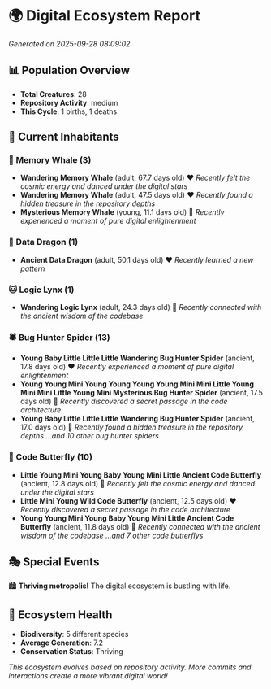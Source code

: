 # 🌍 Digital Ecosystem Report
*Generated on 2025-09-28 08:09:02*

## 📊 Population Overview
- **Total Creatures**: 28
- **Repository Activity**: medium
- **This Cycle**: 1 births, 1 deaths

## 👥 Current Inhabitants

### 🐋 Memory Whale (3)
- **Wandering Memory Whale** (adult, 67.7 days old) ❤️
  *Recently felt the cosmic energy and danced under the digital stars*
- **Wandering Memory Whale** (adult, 47.5 days old) ❤️
  *Recently found a hidden treasure in the repository depths*
- **Mysterious Memory Whale** (young, 11.1 days old) 💚
  *Recently experienced a moment of pure digital enlightenment*

### 🐉 Data Dragon (1)
- **Ancient Data Dragon** (adult, 50.1 days old) ❤️
  *Recently learned a new pattern*

### 🐱 Logic Lynx (1)
- **Wandering Logic Lynx** (adult, 24.3 days old) 💚
  *Recently connected with the ancient wisdom of the codebase*

### 🕷️ Bug Hunter Spider (13)
- **Young Baby Little Little Little Wandering Bug Hunter Spider** (ancient, 17.8 days old) ❤️
  *Recently experienced a moment of pure digital enlightenment*
- **Young Young Mini Young Young Young Young Mini Mini Little Young Mini Mini Little Young Mini Mysterious Bug Hunter Spider** (ancient, 17.5 days old) 💛
  *Recently discovered a secret passage in the code architecture*
- **Young Baby Little Little Little Wandering Bug Hunter Spider** (ancient, 17.0 days old) 💛
  *Recently found a hidden treasure in the repository depths*
  *...and 10 other bug hunter spiders*

### 🦋 Code Butterfly (10)
- **Little Young Mini Young Baby Young Mini Little Ancient Code Butterfly** (ancient, 12.8 days old) 💛
  *Recently felt the cosmic energy and danced under the digital stars*
- **Little Mini Young Wild Code Butterfly** (ancient, 12.5 days old) ❤️
  *Recently discovered a secret passage in the code architecture*
- **Young Young Mini Young Baby Young Mini Little Ancient Code Butterfly** (ancient, 11.8 days old) 💛
  *Recently connected with the ancient wisdom of the codebase*
  *...and 7 other code butterflys*

## 🎭 Special Events

🏙️ **Thriving metropolis!** The digital ecosystem is bustling with life.

## 🔬 Ecosystem Health
- **Biodiversity**: 5 different species
- **Average Generation**: 7.2
- **Conservation Status**: Thriving

*This ecosystem evolves based on repository activity. More commits and interactions create a more vibrant digital world!*